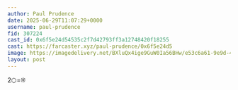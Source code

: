 ```yaml
---
author: Paul Prudence
date: 2025-06-29T11:07:29+0000
username: paul-prudence
fid: 307224
cast_id: 0x6f5e24d54535c2f7d42793ff3a12748420f18255
cast: https://farcaster.xyz/paul-prudence/0x6f5e24d5
image: https://imagedelivery.net/BXluQx4ige9GuW0Ia56BHw/e53c6a61-9e9d-4ea9-6c99-2d3bdbd10100/original
layout: post
---
```

2⬡=⁜  

<img src='https://imagedelivery.net/BXluQx4ige9GuW0Ia56BHw/e53c6a61-9e9d-4ea9-6c99-2d3bdbd10100/original' alt='' referrerpolicy='no-referrer'/>